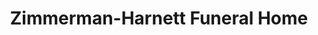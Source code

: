 ---
title: "Zimmerman-Harnett Funeral Home"
url: /forest-park/zimmerman-harnett-funeral-home/
shop: funeral directors
---